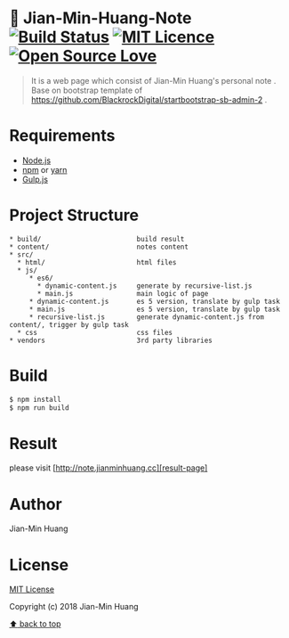 # :notebook: Jian-Min-Huang-Note [![Build Status](https://travis-ci.org/Jian-Min-Huang/Jian-Min-Huang-Note.svg?branch=master)](https://travis-ci.org/Jian-Min-Huang/Jian-Min-Huang-Note) [![MIT Licence](https://badges.frapsoft.com/os/mit/mit.svg?v=103)](https://opensource.org/licenses/mit-license.php) [![Open Source Love](https://badges.frapsoft.com/os/v2/open-source.svg?v=103)](https://github.com/ellerbrock/open-source-badges/)
> It is a web page which consist of Jian-Min Huang's personal note .
> Base on bootstrap template of https://github.com/BlackrockDigital/startbootstrap-sb-admin-2 .

# Requirements
* [Node.js][nodejs-page]
* [npm][npm-page] or [yarn][yarn-page]
* [Gulp.js][gulpjs-page]

# Project Structure
```
* build/                        build result
* content/                      notes content
* src/
  * html/                       html files
  * js/
     * es6/
       * dynamic-content.js     generate by recursive-list.js
       * main.js                main logic of page
     * dynamic-content.js       es 5 version, translate by gulp task
     * main.js                  es 5 version, translate by gulp task
     * recursive-list.js        generate dynamic-content.js from content/, trigger by gulp task
  * css                         css files
* vendors                       3rd party libraries
```

# Build
```sh
$ npm install
$ npm run build
```

# Result
please visit [http://note.jianminhuang.cc][result-page]

# Author
Jian-Min Huang

# License
[MIT License][license-page]

Copyright (c) 2018 Jian-Min Huang

[:arrow_up: back to top][top-page]

[nodejs-page]: <https://nodejs.org>
[npm-page]: <https://www.npmjs.com>
[yarn-page]: <https://yarnpkg.com>
[gulpjs-page]: <https://gulpjs.com>
[result-page]: <http://note.jianminhuang.cc>
[license-page]: <https://github.com/Jian-Min-Huang/Jian-Min-Huang-Note/blob/master/LICENSE>
[top-page]: <https://github.com/Jian-Min-Huang/Jian-Min-Huang-Note/tree/master#notebook-jian-min-huang-note>